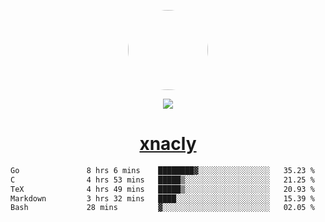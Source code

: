 <p align="center">
  <img style="border-radius: 100px" width="128" height="128" src="https://avatars.githubusercontent.com/u/47723417?v=4"/>
</p>
<p align="center">
  <img src="https://komarev.com/ghpvc/?username=xnacly&&style=flat-square"/>
</p>

<h1 align="center"><a href="https://xnacly.me"> xnacly</a> </h1>

<!--START_SECTION:waka-->

```txt
Go               8 hrs 6 mins    ████████▓░░░░░░░░░░░░░░░░   35.23 %
C                4 hrs 53 mins   █████▒░░░░░░░░░░░░░░░░░░░   21.25 %
TeX              4 hrs 49 mins   █████▒░░░░░░░░░░░░░░░░░░░   20.93 %
Markdown         3 hrs 32 mins   ████░░░░░░░░░░░░░░░░░░░░░   15.39 %
Bash             28 mins         ▓░░░░░░░░░░░░░░░░░░░░░░░░   02.05 %
```

<!--END_SECTION:waka-->
